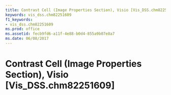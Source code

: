 ```yaml
---
title: Contrast Cell (Image Properties Section), Visio [Vis_DSS.chm82251609]
keywords: vis_dss.chm82251609
f1_keywords:
- vis_dss.chm82251609
ms.prod: office
ms.assetid: fecb9fd6-a11f-4e88-b0d4-855a9b07e8a7
ms.date: 06/08/2017
---
```



# Contrast Cell (Image Properties Section), Visio [Vis_DSS.chm82251609]

